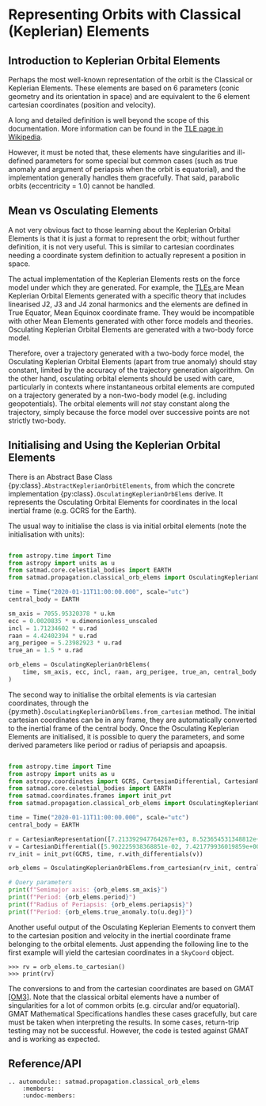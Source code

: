 # Representing Orbits with Classical (Keplerian) Elements


## Introduction to Keplerian Orbital Elements

Perhaps the most well-known representation of the orbit is the Classical or Keplerian Elements. These elements are based on 6 parameters (conic geometry and its orientation in space) and are equivalent to the 6 element cartesian coordinates (position and velocity).

A long and detailed definition is well beyond the scope of this documentation. More information can be found in the [TLE page in Wikipedia](https://en.wikipedia.org/wiki/Orbital_elements).

However, it must be noted that, these elements have singularities and ill-defined parameters for some special but common cases (such as true anomaly and argument of periapsis when the orbit is equatorial), and the implementation generally handles them gracefully. That said, parabolic orbits (eccentricity = 1.0) cannot be handled.

## Mean vs Osculating Elements

A not very obvious fact to those learning about the Keplerian Orbital Elements is that it is just a format to represent the orbit; without further definition, it is not very useful. This is similar to cartesian coordinates needing a coordinate system definition to actually represent a position in space.

The actual implementation of the Keplerian Elements rests on the force model under which they are generated. For example, the [TLEs ](tle.md) are Mean Keplerian Orbital Elements generated with a specific theory that includes linearised J2, J3 and J4 zonal harmonics and the elements are defined in True Equator, Mean Equinox coordinate frame. They would be incompatible with other Mean Elements generated with other force models and theories. Osculating Keplerian Orbital Elements are generated with a two-body force model.

Therefore, over a trajectory generated with a two-body force model, the Osculating Keplerian Orbital Elements (apart from true anomaly) should stay constant, limited by the accuracy of the trajectory generation algorithm. On the other hand, osculating orbital elements should be used with care, particularly in contexts where instantaneous orbital elements are computed on a trajectory generated by a non-two-body model (e.g. including geopotentials). The orbital elements will *not* stay constant along the trajectory, simply because the force model over successive points are not strictly two-body.


## Initialising and Using the Keplerian Orbital Elements

There is an Abstract Base Class {py:class}`.AbstractKeplerianOrbitElements`, from which the concrete implementation {py:class}`.OsculatingKeplerianOrbElems` derive. It represents the Osculating Orbital Elements for coordinates in the local inertial frame (e.g. GCRS for the Earth).

The usual way to initialise the class is via initial orbital elements (note the initialisation with units):

```python

from astropy.time import Time
from astropy import units as u
from satmad.core.celestial_bodies import EARTH
from satmad.propagation.classical_orb_elems import OsculatingKeplerianOrbElems

time = Time("2020-01-11T11:00:00.000", scale="utc")
central_body = EARTH

sm_axis = 7055.95320378 * u.km
ecc = 0.0020835 * u.dimensionless_unscaled
incl = 1.71234602 * u.rad
raan = 4.42402394 * u.rad
arg_perigee = 5.23982923 * u.rad
true_an = 1.5 * u.rad

orb_elems = OsculatingKeplerianOrbElems(
    time, sm_axis, ecc, incl, raan, arg_perigee, true_an, central_body
)
```

The second way to initialise the orbital elements is via cartesian coordinates, through the {py:meth}`.OsculatingKeplerianOrbElems.from_cartesian` method. The initial cartesian coordinates can be in any frame, they are automatically converted to the inertial frame of the central body. Once the Osculating Keplerian Elements are initialised, it is possible to query the parameters, and some derived parameters like period or radius of periapsis and apoapsis.

```python

from astropy.time import Time
from astropy import units as u
from astropy.coordinates import GCRS, CartesianDifferential, CartesianRepresentation
from satmad.core.celestial_bodies import EARTH
from satmad.coordinates.frames import init_pvt
from satmad.propagation.classical_orb_elems import OsculatingKeplerianOrbElems

time = Time("2020-01-11T11:00:00.000", scale="utc")
central_body = EARTH

r = CartesianRepresentation([7.213392947764267e+03, 8.523654531348812e+01, 2.783146976770290e-16 ], unit=u.km)
v = CartesianDifferential([5.902225938368851e-02, 7.421779936019859e+00, 1.595360086373873e-18], unit=u.km / u.s)
rv_init = init_pvt(GCRS, time, r.with_differentials(v))

orb_elems = OsculatingKeplerianOrbElems.from_cartesian(rv_init, central_body)

# Query parameters
print(f"Semimajor axis: {orb_elems.sm_axis}")
print(f"Period: {orb_elems.period}")
print(f"Radius of Periapsis: {orb_elems.periapsis}")
print(f"Period: {orb_elems.true_anomaly.to(u.deg)}")
```

Another useful output of the Osculating Keplerian Elements to convert them to the cartesian position and velocity in the inertial coordinate frame belonging to the orbital elements. Just appending the following line to the first example will yield the cartesian coordinates in a `SkyCoord` object.

    >>> rv = orb_elems.to_cartesian()
    >>> print(rv)

The conversions to and from the cartesian coordinates are based on GMAT [[OM3]](../references.md#orbital-mechanics). Note that the classical orbital elements have a number of singularities for a lot of common orbits (e.g. circular and/or equatorial). GMAT Mathematical Specifications handles these cases gracefully, but care must be taken when interpreting the results. In some cases, return-trip testing may not be successful. However, the code is tested against GMAT and is working as expected.

## Reference/API

```{eval-rst}
.. automodule:: satmad.propagation.classical_orb_elems
    :members:
    :undoc-members:
```